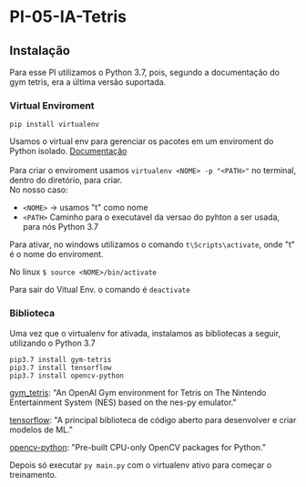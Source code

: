 # PI-05-IA-Tetris

## Instalação

Para esse PI utilizamos o Python 3.7, pois, segundo a documentação do gym tetris, era a última versão suportada.
### Virtual Enviroment
```
pip install virtualenv
```
Usamos o virtual env para gerenciar os pacotes em um enviroment do Python isolado.  <a href="https://pypi.org/project/virtualenv/1.7.1.2/">Documentação</a>  
\
Para criar o enviroment usamos `virtualenv <NOME> -p "<PATH>"` no terminal, dentro do diretório, para criar.  
No nosso caso:  
* `<NOME>` -> usamos "t" como nome
* `<PATH>` Caminho para o executavel da versao do pyhton a ser usada, para nós Python 3.7  
  
Para ativar, no windows utilizamos o comando `t\Scripts\activate`, onde "t" é o nome do enviroment.

No linux `$ source <NOME>/bin/activate`

Para sair do Vitual Env. o comando é `deactivate`

### Biblioteca
Uma vez que o virtualenv for ativada, instalamos as bibliotecas a seguir, utilizando o Python 3.7

```
pip3.7 install gym-tetris
pip3.7 install tensorflow
pip3.7 install opencv-python
```

[gym_tetris](https://pypi.org/project/gym-tetris/): "An OpenAI Gym environment for Tetris on The Nintendo Entertainment System (NES) based on the nes-py emulator."

[tensorflow](https://www.tensorflow.org/): "A principal biblioteca de código aberto para desenvolver e criar modelos de ML."  

[opencv-python](https://pypi.org/project/opencv-python/): "Pre-built CPU-only OpenCV packages for Python."  

Depois só executar `py main.py` com o virtualenv ativo para começar o treinamento.  
